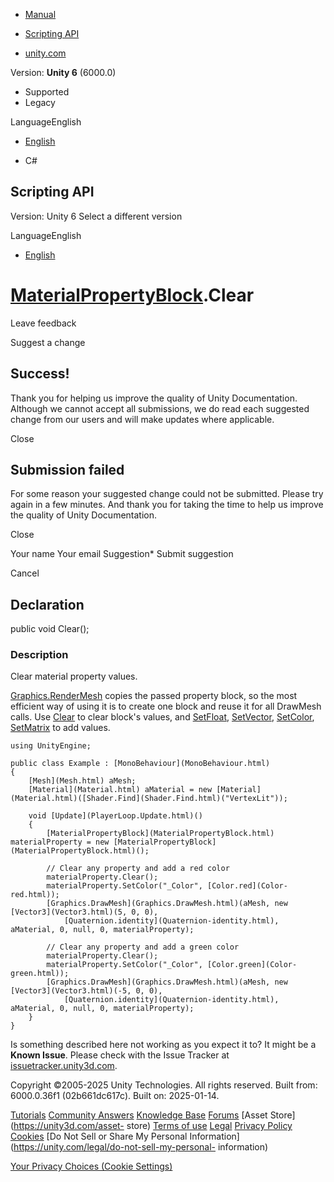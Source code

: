 [ ]()

  * [Manual](../Manual/index.html)
  * [Scripting API](../ScriptReference/index.html)

  * [unity.com](https://unity.com/)

Version: **Unity 6** (6000.0)

  * Supported
  * Legacy

LanguageEnglish

  * [English]()

  * C#

[ ](https://docs.unity3d.com)

## Scripting API

Version: Unity 6 Select a different version

LanguageEnglish

  * [English]()

#  [MaterialPropertyBlock](MaterialPropertyBlock.html).Clear

Leave feedback

Suggest a change

## Success!

Thank you for helping us improve the quality of Unity Documentation. Although
we cannot accept all submissions, we do read each suggested change from our
users and will make updates where applicable.

Close

## Submission failed

For some reason your suggested change could not be submitted. Please <a>try
again</a> in a few minutes. And thank you for taking the time to help us
improve the quality of Unity Documentation.

Close

Your name Your email Suggestion* Submit suggestion

Cancel

[ ]()

## Declaration

public void Clear();

### Description

Clear material property values.

[Graphics.RenderMesh](Graphics.RenderMesh.html) copies the passed property
block, so the most efficient way of using it is to create one block and reuse
it for all DrawMesh calls. Use [Clear](MaterialPropertyBlock.Clear.html) to
clear block's values, and [SetFloat](MaterialPropertyBlock.SetFloat.html),
[SetVector](MaterialPropertyBlock.SetVector.html),
[SetColor](MaterialPropertyBlock.SetColor.html),
[SetMatrix](MaterialPropertyBlock.SetMatrix.html) to add values.

    
    
    using UnityEngine;  
      
    public class Example : [MonoBehaviour](MonoBehaviour.html)
    {
        [Mesh](Mesh.html) aMesh;
        [Material](Material.html) aMaterial = new [Material](Material.html)([Shader.Find](Shader.Find.html)("VertexLit"));  
      
        void [Update](PlayerLoop.Update.html)()
        {
            [MaterialPropertyBlock](MaterialPropertyBlock.html) materialProperty = new [MaterialPropertyBlock](MaterialPropertyBlock.html)();  
      
            // Clear any property and add a red color
            materialProperty.Clear();
            materialProperty.SetColor("_Color", [Color.red](Color-red.html));
            [Graphics.DrawMesh](Graphics.DrawMesh.html)(aMesh, new [Vector3](Vector3.html)(5, 0, 0),
                [Quaternion.identity](Quaternion-identity.html), aMaterial, 0, null, 0, materialProperty);  
      
            // Clear any property and add a green color
            materialProperty.Clear();
            materialProperty.SetColor("_Color", [Color.green](Color-green.html));
            [Graphics.DrawMesh](Graphics.DrawMesh.html)(aMesh, new [Vector3](Vector3.html)(-5, 0, 0),
                [Quaternion.identity](Quaternion-identity.html), aMaterial, 0, null, 0, materialProperty);
        }
    }
    

Is something described here not working as you expect it to? It might be a
**Known Issue**. Please check with the Issue Tracker at
[issuetracker.unity3d.com](https://issuetracker.unity3d.com).

Copyright ©2005-2025 Unity Technologies. All rights reserved. Built from:
6000.0.36f1 (02b661dc617c). Built on: 2025-01-14.

[Tutorials](https://unity3d.com/learn) [Community
Answers](https://answers.unity3d.com) [Knowledge
Base](https://support.unity3d.com/hc/en-us)
[Forums](https://forum.unity3d.com) [Asset Store](https://unity3d.com/asset-
store) [Terms of use](https://docs.unity3d.com/Manual/TermsOfUse.html)
[Legal](https://unity.com/legal) [Privacy
Policy](https://unity.com/legal/privacy-policy)
[Cookies](https://unity.com/legal/cookie-policy) [Do Not Sell or Share My
Personal Information](https://unity.com/legal/do-not-sell-my-personal-
information)

[Your Privacy Choices (Cookie Settings)](javascript:void\(0\);)

